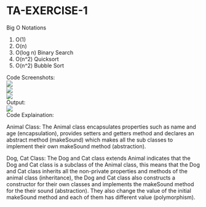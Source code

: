 # TA-EXERCISE-1

Big O Notations
1. O(1)
2. O(n)
3. O(log n)
   Binary Search
4. O(n^2)
   Quicksort
5. O(n^2)
   Bubble Sort

Code Screenshots:<br>
<img src="ss code 1"><br>
<img src="ss code 2"><br>
<img src="ss code 3"><br>
Output:<br>
<img src="output code"><br>
Code Explaination:

Animal Class:
The Animal class encapsulates properties such as name and age (encapsulation), provides setters and getters method and declares an abstract method (makeSound) which makes all the sub classes to implement their own makeSound method (abstraction).

Dog, Cat Class:
The Dog and Cat class extends Animal indicates that the Dog and Cat class is a subclass of the Animal class, this means that the Dog and Cat class inherits all the non-private properties and methods of the animal class (inheritance), the Dog and Cat class also constructs a constructor for their own classes and implements the makeSound method for the their sound (abstraction). They also change the value of the initial makeSound method and each of them has different value (polymorphism).

